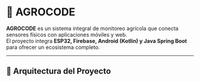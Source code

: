 # 🌱 AGROCODE

**AGROCODE** es un sistema integral de monitoreo agrícola que conecta sensores físicos con aplicaciones móviles y web.  
El proyecto integra **ESP32, Firebase, Android (Kotlin) y Java Spring Boot** para ofrecer un ecosistema completo.

---

## 🚀 Arquitectura del Proyecto


